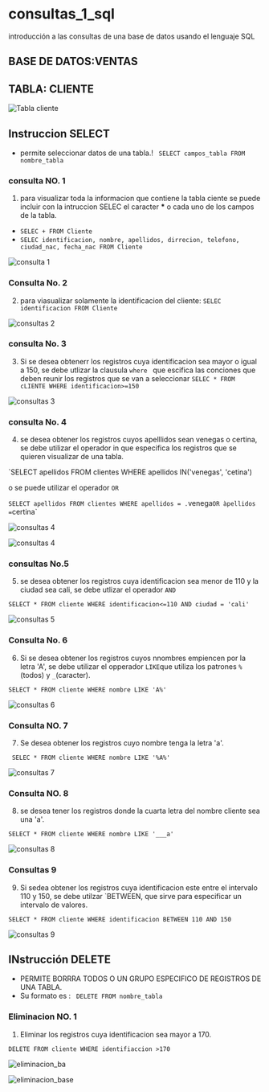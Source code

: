 # consultas_1_sql
introducción a las consultas de una base de datos usando el lenguaje SQL

## BASE DE DATOS:VENTAS 
## TABLA: CLIENTE 

![Tabla cliente](tabla_cliente.png "tabla cliente")


## Instruccion SELECT 
- permite seleccionar datos de una tabla.!
` SELECT campos_tabla FROM nombre_tabla`
### consulta NO. 1
1. para visualizar toda la informacion que contiene la tabla ciente se puede incluir con la intruccion SELEC el caracter **\*** o cada uno de los campos de la tabla.

- `SELEC + FROM Cliente`
- `SELEC identificacion, nombre, apellidos, dirrecion, telefono, ciudad_nac, fecha_nac FROM Cliente`

![consulta 1](consultas1.png "consultas 1")


### Consulta No. 2

2. para viasualizar solamente la identificacion del cliente: `SELEC identificacion FROM Cliente`

![consultas 2](consultas2.png "consultas 2")


### consulta No. 3 

3. Si se desea obtenerr los registros cuya identificacion sea mayor o igual a 150, se debe utlizar la clausula `where ` que escifica las conciones que deben reunir los registros que se van a seleccionar `SELEC * FROM cLIENTE WHERE identificacion>=150`

![consultas 3](consultas3.png "consultas 3")

### consulta No. 4

4. se desea obtener los registros cuyos apelllidos sean venegas o certina, se debe utilizar el operador in que especifica los registros que se quieren visualizar de una tabla.

`SELECT apellidos FROM clientes WHERE apellidos IN('venegas', 'cetina')

o se puede utilizar el operador `OR`

`SELECT apellidos FROM clientes WHERE apellidos = .`venega` OR àpellidos = `certina`

![consultas 4](consultas4-.png "consultas 4")

![consultas 4](consultas4+nombre.png "consultas 4")

### consultas No.5 

5. se desea obtener los registros cuya identificacion sea menor de 110 y la ciudad sea cali, se debe utlizar el operador `AND`

`SELECT * FROM cliente WHERE identificacion<=110 AND ciudad = 'cali'`

![consultas 5](consultas5.png "consultas 5")


### Consulta No. 6

6. Si se desea obtener los registros cuyos nnombres empiencen por la letra 'A', se debe utilizar el opperador `LIKE`que utiliza los patrones `%`(todos) y `_`(caracter).

`SELECT * FROM cliente WHERE nombre LIKE 'A%'`

![consultas 6](consultas6.png "consultas 6")

### Consulta NO. 7
 
7. Se desea obtener los registros cuyo nombre tenga la letra 'a'.

` SELEC * FROM cliente WHERE nombre LIKE '%A%'`

![consultas 7](consultas7.png "consultas 7")

### Consulta NO. 8 

8. se desea tener los registros donde la cuarta letra del nombre cliente sea una 'a'.

`SELECT * FROM cliente WHERE nombre LIKE '___a'`

![consultas 8](consultas8.png "consultas 8")

### Consultas 9 

9. Si sedea obtener los registros cuya identificacion este entre el intervalo 110 y 150, se debe utilzar `BETWEEN, que sirve para especificar un intervalo de valores. 

`SELECT * FROM cliente WHERE identificacion BETWEEN 110 AND 150`

![consultas 9](consultas9.png "consultas 9")

## INstrucción DELETE 
- PERMITE BORRRA TODOS O UN GRUPO ESPECIFICO DE REGISTROS DE UNA TABLA. 
- Su formato es : ` DELETE FROM nombre_tabla`

### Eliminacion NO. 1 

1. Eliminar los registros cuya identificacion sea mayor a 170.

`DELETE FROM cliente WHERE identifiaccion >170 ` 

![eliminacion_ba](eliminacion_ba.png "eliminacion_ba")

![eliminacion_base](eliminacion_base.png "eliminacion_base")


